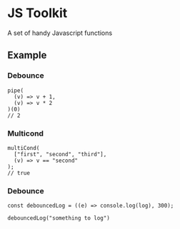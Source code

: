 # JS Toolkit

A set of handy Javascript functions

## Example

### Debounce

```
pipe(
  (v) => v + 1,
  (v) => v * 2
)(0)
// 2
```

### Multicond

```
multiCond(
  ["first", "second", "third"],
  (v) => v == "second"
);
// true

```

### Debounce

```
const debouncedLog = ((e) => console.log(log), 300);

debouncedLog("something to log")
```
